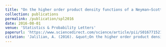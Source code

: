 ```yaml
---
title: "On the higher order product density functions of a Neyman–Scott cluster point process"
collection: publications
permalink: /publication/spl2016
date: 2016-08-01
venue: 'Statistics & Probability Letters'
paperurl: 'https://www.sciencedirect.com/science/article/pii/S0167715216300566'
citation: 'Jalilian, A. (2016). &quot;On the higher order product density functions of a Neyman–Scott cluster point process&quot;. <i>Statistics & Probability Letters</i>, 117, 144-150.'
---
```

